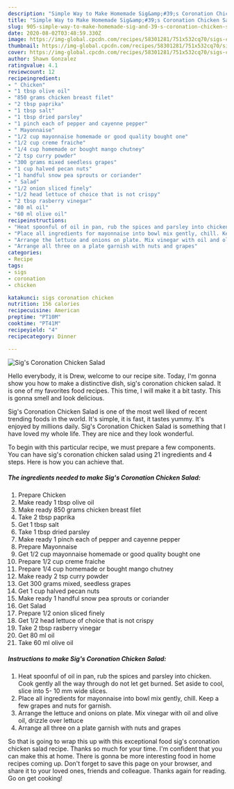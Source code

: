 ```yaml
---
description: "Simple Way to Make Homemade Sig&amp;#39;s Coronation Chicken Salad"
title: "Simple Way to Make Homemade Sig&amp;#39;s Coronation Chicken Salad"
slug: 905-simple-way-to-make-homemade-sig-and-39-s-coronation-chicken-salad
date: 2020-08-02T03:48:59.330Z
image: https://img-global.cpcdn.com/recipes/58301281/751x532cq70/sigs-coronation-chicken-salad-recipe-main-photo.jpg
thumbnail: https://img-global.cpcdn.com/recipes/58301281/751x532cq70/sigs-coronation-chicken-salad-recipe-main-photo.jpg
cover: https://img-global.cpcdn.com/recipes/58301281/751x532cq70/sigs-coronation-chicken-salad-recipe-main-photo.jpg
author: Shawn Gonzalez
ratingvalue: 4.1
reviewcount: 12
recipeingredient:
- " Chicken"
- "1 tbsp olive oil"
- "850 grams chicken breast filet"
- "2 tbsp paprika"
- "1 tbsp salt"
- "1 tbsp dried parsley"
- "1 pinch each of pepper and cayenne pepper"
- " Mayonnaise"
- "1/2 cup mayonnaise homemade or good quality bought one"
- "1/2 cup creme fraiche"
- "1/4 cup homemade or bought mango chutney"
- "2 tsp curry powder"
- "300 grams mixed seedless grapes"
- "1 cup halved pecan nuts"
- "1 handful snow pea sprouts or coriander"
- " Salad"
- "1/2 onion sliced finely"
- "1/2 head lettuce of choice that is not crispy"
- "2 tbsp rasberry vinegar"
- "80 ml oil"
- "60 ml olive oil"
recipeinstructions:
- "Heat spoonful of oil in pan, rub the spices and parsley into chicken. Cook gently all the way through do not let get burned. Set aside to cool, slice into 5- 10 mm wide slices."
- "Place all ingredients for mayonnaise into bowl mix gently, chill. Keep a few grapes and nuts for garnish."
- "Arrange the lettuce and onions on plate. Mix vinegar with oil and olive oil, drizzle over lettuce"
- "Arrange all three on a plate garnish with nuts and grapes"
categories:
- Recipe
tags:
- sigs
- coronation
- chicken

katakunci: sigs coronation chicken 
nutrition: 156 calories
recipecuisine: American
preptime: "PT10M"
cooktime: "PT41M"
recipeyield: "4"
recipecategory: Dinner

---
```



![Sig&#39;s Coronation Chicken Salad](https://img-global.cpcdn.com/recipes/58301281/751x532cq70/sigs-coronation-chicken-salad-recipe-main-photo.jpg)

Hello everybody, it is Drew, welcome to our recipe site. Today, I'm gonna show you how to make a distinctive dish, sig&#39;s coronation chicken salad. It is one of my favorites food recipes. This time, I will make it a bit tasty. This is gonna smell and look delicious.



Sig&#39;s Coronation Chicken Salad is one of the most well liked of recent trending foods in the world. It's simple, it is fast, it tastes yummy. It's enjoyed by millions daily. Sig&#39;s Coronation Chicken Salad is something that I have loved my whole life. They are nice and they look wonderful.


To begin with this particular recipe, we must prepare a few components. You can have sig&#39;s coronation chicken salad using 21 ingredients and 4 steps. Here is how you can achieve that.

<!--inarticleads1-->

##### The ingredients needed to make Sig&#39;s Coronation Chicken Salad:

1. Prepare  Chicken
1. Make ready 1 tbsp olive oil
1. Make ready 850 grams chicken breast filet
1. Take 2 tbsp paprika
1. Get 1 tbsp salt
1. Take 1 tbsp dried parsley
1. Make ready 1 pinch each of pepper and cayenne pepper
1. Prepare  Mayonnaise
1. Get 1/2 cup mayonnaise homemade or good quality bought one
1. Prepare 1/2 cup creme fraiche
1. Prepare 1/4 cup homemade or bought mango chutney
1. Make ready 2 tsp curry powder
1. Get 300 grams mixed, seedless grapes
1. Get 1 cup halved pecan nuts
1. Make ready 1 handful snow pea sprouts or coriander
1. Get  Salad
1. Prepare 1/2 onion sliced finely
1. Get 1/2 head lettuce of choice that is not crispy
1. Take 2 tbsp rasberry vinegar
1. Get 80 ml oil
1. Take 60 ml olive oil




<!--inarticleads2-->

##### Instructions to make Sig&#39;s Coronation Chicken Salad:

1. Heat spoonful of oil in pan, rub the spices and parsley into chicken. Cook gently all the way through do not let get burned. Set aside to cool, slice into 5- 10 mm wide slices.
1. Place all ingredients for mayonnaise into bowl mix gently, chill. Keep a few grapes and nuts for garnish.
1. Arrange the lettuce and onions on plate. Mix vinegar with oil and olive oil, drizzle over lettuce
1. Arrange all three on a plate garnish with nuts and grapes




So that is going to wrap this up with this exceptional food sig&#39;s coronation chicken salad recipe. Thanks so much for your time. I'm confident that you can make this at home. There is gonna be more interesting food in home recipes coming up. Don't forget to save this page on your browser, and share it to your loved ones, friends and colleague. Thanks again for reading. Go on get cooking!
